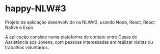 # happy-NLW#3
 
 Projeto de aplicação desenvolvido na NLW#3, usando  Node, React, React Native e Expo

A aplicação consiste numa plataforma de contato entre Casas de Assistência aos Jovens, com pessoas interessadas em realizar visitas ou trabalhos voluntários.